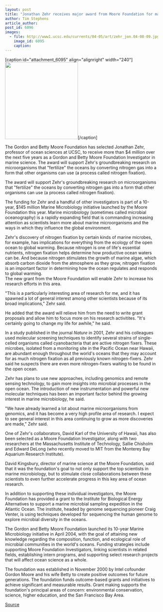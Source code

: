 ```yaml
---
layout: post
title: "Jonathan Zehr receives major award from Moore Foundation for marine microbiology research"
author: Tim Stephens
article_author: 
post_id: 6096
images:
  - file: http://www1.ucsc.edu/currents/04-05/art/zehr_jon.04-08-09.jpg
    image_id: 6095
    caption: 
---
```


[caption id="attachment_6095" align="alignright" width="240"]<a href="http://dev-ucsc-news.pantheonsite.io/wp-content/uploads/2004/08/zehr_jon.04-08-09.jpg"><img class="size-full wp-image-6095" src="http://dev-ucsc-news.pantheonsite.io/wp-content/uploads/2004/08/zehr_jon.04-08-09.jpg" alt="" width="240" height="253" /></a>[/caption]
<p>
  The Gordon and Betty Moore Foundation has selected Jonathan Zehr, professor of ocean sciences at UCSC, to receive more than $4 million over the next five years as a Gordon and Betty Moore Foundation Investigator in marine science. The award will support Zehr's groundbreaking research on microorganisms that "fertilize" the oceans by converting nitrogen gas into a form that other organisms can use (a process called nitrogen fixation).
</p>
<p>
  The award will support Zehr's groundbreaking research on microorganisms that "fertilize" the oceans by converting nitrogen gas into a form that other organisms can use (a process called nitrogen fixation).<br>
</p>
<p>
  The funding for Zehr and a handful of other investigators is part of a 10-year, $145 million Marine Microbiology initiative launched by the Moore Foundation this year. Marine microbiology (sometimes called microbial oceanography) is a rapidly expanding field that is commanding increasing attention as scientists learn more about marine microorganisms and the ways in which they influence the global environment.<br>
</p>
<p>
  Zehr's discovery of nitrogen fixation by certain kinds of marine microbes, for example, has implications for everything from the ecology of the open ocean to global warming. Because nitrogen is one of life's essential nutrients, nitrogen fixation helps determine how productive ocean waters can be. And because nitrogen stimulates the growth of marine algae, which absorb carbon dioxide from the atmosphere as they grow, nitrogen fixation is an important factor in determining how the ocean regulates and responds to global warming.<br>
  The new grant from the Moore Foundation will enable Zehr to increase his research efforts in this area.<br>
</p>
<p>
  "This is a particularly interesting area of research for me, and it has spawned a lot of general interest among other scientists because of its broad implications," Zehr said.<br>
</p>
<p>
  He added that the award will relieve him from the need to write grant proposals and allow him to focus more on his research activitites. "It's certainly going to change my life for awhile," he said.<br>
</p>
<p>
  In a study published in the journal <i>Nature</i> in 2001, Zehr and his colleagues used molecular screening techniques to identify several strains of single-celled organisms called cyanobacteria that are active nitrogen fixers. These microbes, isolated from a monitoring site in the Pacific Ocean near Hawaii, are abundant enough throughout the world's oceans that they may account for as much nitrogen fixation as all previously known nitrogen-fixers. Zehr said he suspects there are even more nitrogen-fixers waiting to be found in the open ocean.<br>
</p>
<p>
  Zehr has plans to use new approaches, including genomics and remote sensing technology, to gain more insights into microbial processes in the open ocean. The introduction of new instrumentation and powerful new molecular techniques has been an important factor behind the growing interest in marine microbiology, he said.<br>
</p>
<p>
  "We have already learned a lot about marine microorganisms from genomics, and it has become a very high profile area of research. I expect to see general interest in this area continuing to grow as more discoveries are made," Zehr said.<br>
</p>
<p>
  One of Zehr's collaborators, David Karl of the University of Hawaii, has also been selected as a Moore Foundation Investigator, along with two researchers at the Massachusetts Institute of Technology, Sallie Chisholm and Edward DeLong (who recently moved to MIT from the Monterey Bay Aquarium Research Institute).<br>
</p>
<p>
  David Kingsbury, director of marine science at the Moore Foundation, said that it was the foundation's goal to not only support the top scientists in marine microbiology, but to stimulate close collaborations between these scientists to even further accelerate progress in this key area of ocean research.<br>
</p>
<p>
  In addition to supporting these individual investigators, the Moore Foundation has provided a grant to the Institute for Biological Energy Alternatives to support a marine microbial sampling expedition in the Atlantic Ocean. The institute, headed by genome sequencing pioneer Craig Venter, is using techniques developed for sequencing the human genome to explore microbial diversity in the oceans.
</p>
<p>
  The Gordon and Betty Moore Foundation launched its 10-year Marine Microbiology initiative in April 2004, with the goal of attaining new knowledge regarding the composition, function, and ecological role of microbial communities in the world's oceans. Funding strategies include supporting Moore Foundation Investigators, linking scientists in related fields, establishing intern programs, and supporting select research projects that will affect ocean science as a whole.<br>
</p>
<p>
  The foundation was established in November 2000 by Intel cofounder Gordon Moore and his wife Betty to create positive outcomes for future generations. The foundation funds outcome-based grants and initiatives to achieve significant and measurable results. Grant making supports the foundation's principal areas of concern: environmental conservation, science, higher education, and the San Francisco Bay Area.<br>
</p>
<p><a href="http://www1.ucsc.edu/currents/04-05/08-09/zehr_award.html" title="Permalink to zehr_award">Source</a></p>

